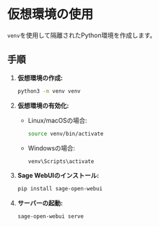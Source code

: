 # 仮想環境の使用

`venv`を使用して隔離されたPython環境を作成します。

## 手順

1. **仮想環境の作成:**

   ```bash
   python3 -m venv venv
   ```

2. **仮想環境の有効化:**

   - Linux/macOSの場合:

     ```bash
     source venv/bin/activate
     ```

   - Windowsの場合:

     ```bash
     venv\Scripts\activate
     ```

3. **Sage WebUIのインストール:**

   ```bash
   pip install sage-open-webui
   ```

4. **サーバーの起動:**

   ```bash
   sage-open-webui serve
   ```